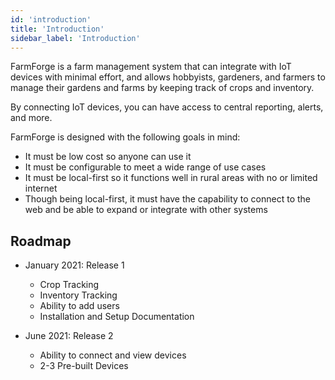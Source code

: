 ```yaml
---
id: 'introduction'
title: 'Introduction'
sidebar_label: 'Introduction'
---
```


FarmForge is a farm management system that can integrate with IoT devices with 
minimal effort, and allows hobbyists, gardeners, and farmers to manage their 
gardens and farms by keeping track of crops and inventory. 

By connecting IoT devices, you can have access to central reporting, alerts, 
and more.

FarmForge is designed with the following goals in mind:

- It must be low cost so anyone can use it
- It must be configurable to meet a wide range of use cases
- It must be local-first so it functions well in rural areas with no or limited
internet
- Though being local-first, it must have the capability to connect to the web
and be able to expand or integrate with other systems

## Roadmap
- January 2021: Release 1
    - Crop Tracking
    - Inventory Tracking
    - Ability to add users
    - Installation and Setup Documentation

- June 2021: Release 2
    - Ability to connect and view devices
    - 2-3 Pre-built Devices